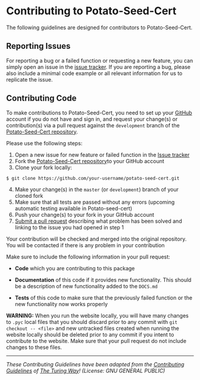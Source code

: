 # Contributing to Potato-Seed-Cert
The following guidelines are designed for contributors to Potato-Seed-Cert. 

## Reporting Issues

For reporting a bug or a failed function or requesting a new feature, you can simply open an issue in the [issue tracker](https://github.com/solislemuslab/potato-seed-cert/issues). If you are reporting a bug, please also include a minimal code example or all relevant information for us to replicate the issue.

## Contributing Code

To make contributions to Potato-Seed-Cert, you need to set up your [GitHub](https://github.com) 
account if you do not have and sign in, and request your change(s) or contribution(s) via 
a pull request against the ``development``
branch of the [Potato-Seed-Cert repository](https://github.com/solislemuslab/potato-seed-cert). 

Please use the following steps:

1. Open a new issue for new feature or failed function in the [Issue tracker](https://github.com/solislemuslab/potato-seed-cert/issues)
2. Fork the [Potato-Seed-Cert repository](https://github.com/solislemuslab/potato-seed-cert)to your GitHub account
3. Clone your fork locally:
```
$ git clone https://github.com/your-username/potato-seed-cert.git
```   
4. Make your change(s) in the `master` (or `development`) branch of your cloned fork
5. Make sure that all tests are passed without any errors (upcoming automatic testing available in Potato-seed-cert)
6. Push your change(s) to your fork in your GitHub account
7. [Submit a pull request](https://github.com/solislemuslab/potato-seed-cert/pulls) describing what problem has been solved and linking to the issue you had opened in step 1

Your contribution will be checked and merged into the original repository. You will be contacted if there is any problem in your contribution

Make sure to include the following information in your pull request:

* **Code** which you are contributing to this package

* **Documentation** of this code if it provides new functionality. This should be a
  description of new functionality added to the `DOCS.md`

- **Tests** of this code to make sure that the previously failed function or the new functionality now works properly


**WARNING:** When you run the website locally, you will have many changes to `.pyc` local files that you should discard prior to any commit with `git checkout -- <file>` and new untracked files created when running the website locally should be deleted prior to any commit if you intent to contribute to the website. Make sure that your pull request do not include changes to these files.

---

_These Contributing Guidelines have been adapted from the [Contributing Guidelines](https://github.com/atomneb/AtomNeb-py/blob/master/CONTRIBUTING.md) of [The Turing Way](https://github.com/atomneb/AtomNeb-py)! (License: GNU GENERAL PUBLIC)_